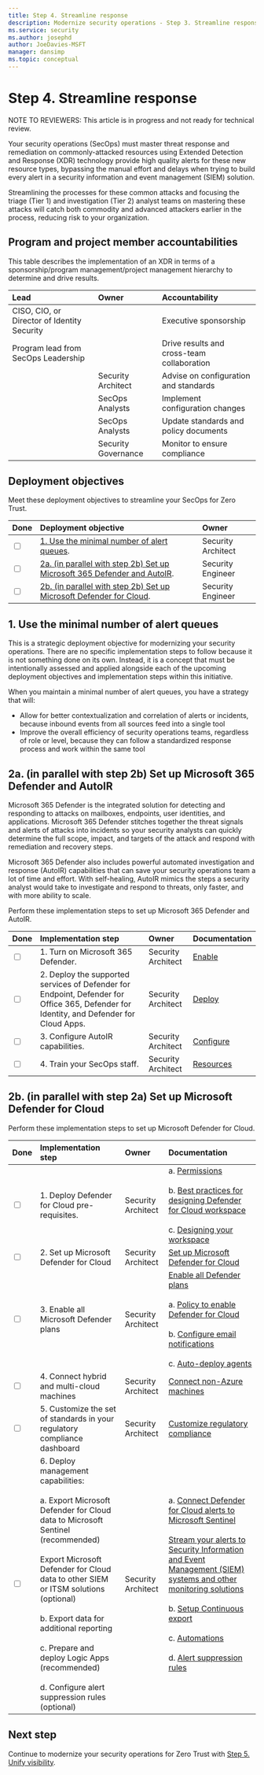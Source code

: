 ```yaml
---
title: Step 4. Streamline response
description: Modernize security operations - Step 3. Streamline response 
ms.service: security
ms.author: josephd
author: JoeDavies-MSFT
manager: dansimp
ms.topic: conceptual
---
```


# Step 4. Streamline response

NOTE TO REVIEWERS: This article is in progress and not ready for technical review.

Your security operations (SecOps) must master threat response and remediation on commonly-attacked resources using Extended Detection and Response (XDR) technology provide high quality alerts for these new resource types, bypassing the manual effort and delays when trying to build every alert in a security information and event management (SIEM) solution. 

Streamlining the processes for these common attacks and focusing the triage (Tier 1) and investigation (Tier 2) analyst teams on mastering these attacks will catch both commodity and advanced attackers earlier in the process, reducing risk to your organization. 

## Program and project member accountabilities

This table describes the implementation of an XDR in terms of a sponsorship/program management/project management hierarchy to determine and drive results.

| Lead | Owner | Accountability |
|:-------|:-------|:-----|
|  CISO, CIO, or Director of Identity Security | | Executive sponsorship |
| Program lead from SecOps Leadership| | Drive results and cross-team collaboration |
| | Security Architect  | Advise on configuration and standards |
| | SecOps Analysts | Implement configuration changes |
| | SecOps Analysts | Update standards and policy documents |
| | Security Governance | Monitor to ensure compliance |

## Deployment objectives

Meet these deployment objectives to streamline your SecOps for Zero Trust.

| Done | Deployment objective | Owner |
|:-------|:-------|:-----|
| <input type="checkbox" /> | [1. Use the minimal number of alert queues](#singlequeue). | Security Architect |
| <input type="checkbox" /> | [2a. (in parallel with step 2b) Set up Microsoft 365 Defender and AutoIR](#m365xdr). | Security Engineer |
| <input type="checkbox" /> | [2b. (in parallel with step 2b) Set up Microsoft Defender for Cloud](#azurexdr). | Security Engineer |

<a id="singlequeue"></a>
## 1. Use the minimal number of alert queues

This is a strategic deployment objective for modernizing your security operations. There are no specific implementation steps to follow because it is not something done on its own. Instead, it is a concept that must be intentionally assessed and applied alongside each of the upcoming deployment objectives and implementation steps within this initiative.

When you maintain a minimal number of alert queues, you have a strategy that will:

- Allow for better contextualization and correlation of alerts or incidents, because inbound events from all sources feed into a single tool
- Improve the overall efficiency of security operations teams, regardless of role or level, because they can follow a standardized response process and work within the same tool


<a id="m365xdr"></a>
## 2a. (in parallel with step 2b) Set up Microsoft 365 Defender and AutoIR

<!--
NOTES FROM THE OUTLINE: This section will contain the deployment objectives and technical deployment instructions for Microsoft 365 Defender (previously Microsoft Threat Protection). It should include Endpoint, Email (O365), and Identity. This section will also contain the deployment objectives and technical deployment instructions for the Automated investigation and response (AutoIR) feature in Microsoft 365 Defender.
--> 

Microsoft 365 Defender is the integrated solution for detecting and responding to attacks on mailboxes, endpoints, user identities, and applications. Microsoft 365 Defender stitches together the threat signals and alerts of attacks into incidents so your security analysts can quickly determine the full scope, impact, and targets of the attack and respond with remediation and recovery steps.

Microsoft 365 Defender also includes powerful automated investigation and response (AutoIR) capabilities that can save your security operations team a lot of time and effort. With self-healing, AutoIR mimics the steps a security analyst would take to investigate and respond to threats, only faster, and with more ability to scale.

Perform these implementation steps to set up Microsoft 365 Defender and AutoIR.


| Done | Implementation step | Owner | Documentation |
|:-------|:-------|:-----|:-----|
| <input type="checkbox" /> | 1. Turn on Microsoft 365 Defender. | Security Architect | [Enable](https://docs.microsoft.com/microsoft-365/security/defender/m365d-enable) |
| <input type="checkbox" /> | 2. Deploy the supported services of Defender for Endpoint, Defender for Office 365, Defender for Identity, and Defender for Cloud Apps. | Security Architect | [Deploy](https://docs.microsoft.com/microsoft-365/security/defender/deploy-supported-services) |
| <input type="checkbox" /> | 3. Configure AutoIR capabilities. | Security Architect | [Configure](https://docs.microsoft.com/microsoft-365/security/defender/m365d-configure-auto-investigation-response) |
| <input type="checkbox" /> | 4. Train your SecOps staff. | Security Architect | [Resources](https://docs.microsoft.com/microsoft-365/security/defender/microsoft-365-defender-train-security-staff) |


<a id="azurexdr"></a>
## 2b. (in parallel with step 2a) Set up Microsoft Defender for Cloud

<!--
NOTES FROM THE OUTLINE: This section will contain the deployment objectives and technical deployment instructions for Azure Defender for Cloud (previously Azure Defender or Azure Security Center). This deployment objective does not have any dependencies with 2a Setting up M365 XDR and setting up AutoIR, so customers can choose to deploy it in parallel if desired.
--> 

Perform these implementation steps to set up Microsoft Defender for Cloud.

| Done | Implementation step | Owner | Documentation |
|:-------|:-------|:-----|:-----|
| <input type="checkbox" /> | 1. Deploy Defender for Cloud pre-requisites. | Security Architect | a. [Permissions](https://docs.microsoft.com/azure/defender-for-cloud/permissions)  <BR><BR> b. [Best practices for designing Defender for Cloud workspace](https://techcommunity.microsoft.com/t5/microsoft-sentinel-blog/best-practices-for-designing-a-microsoft-sentinel-or-azure/ba-p/832574) <BR><br> c. [Designing your workspace](https://docs.microsoft.com/azure/azure-monitor/logs/design-logs-deployment#important-considerations-for-an-access-control-strategy) |
| <input type="checkbox" /> | 2. Set up Microsoft Defender for Cloud | Security Architect | [Set up Microsoft Defender for Cloud](https://docs.microsoft.com/azure/defender-for-cloud/get-started) |
| <input type="checkbox" /> | 3.  Enable all Microsoft Defender plans  | Security Architect | [Enable all Defender plans ](https://docs.microsoft.com/azure/defender-for-cloud/enable-enhanced-security) <BR><BR> a. [Policy to enable Defender for Cloud](https://github.com/Azure/Microsoft-Defender-for-Cloud/tree/main/Pricing%20&%20Settings/Azure%20Policy%20definitions/Azure%20Defender%20Plans) <BR><BR> b. [Configure email notifications](https://docs.microsoft.com/azure/defender-for-cloud/configure-email-notifications) <BR><BR> c. [Auto-deploy agents](https://docs.microsoft.com/azure/defender-for-cloud/enable-data-collection?tabs=autoprovision-feature) |
| <input type="checkbox" /> | 4. Connect hybrid and multi-cloud machines | Security Architect | [Connect non-Azure machines](https://docs.microsoft.com/azure/defender-for-cloud/quickstart-onboard-machines?pivots=azure-arc) |
| <input type="checkbox" /> | 5. Customize the set of standards in your regulatory compliance dashboard | Security Architect | [Customize regulatory compliance](https://docs.microsoft.com/azure/defender-for-cloud/update-regulatory-compliance-packages) |
| <input type="checkbox" /> | 6. Deploy management capabilities: <BR><BR>  a. Export Microsoft Defender for Cloud data to Microsoft Sentinel (recommended) <BR><BR> Export Microsoft Defender for Cloud data to other SIEM or ITSM solutions (optional) <BR><BR>  b. Export data for additional reporting  <BR><BR> c. Prepare and deploy Logic Apps (recommended)  <BR><BR>  d. Configure alert suppression rules (optional)  | Security Architect | a. [Connect Defender for Cloud alerts to Microsoft Sentinel](https://docs.microsoft.com/azure/sentinel/connect-defender-for-cloud) <BR><BR> [Stream your alerts to Security Information and Event Management (SIEM) systems and other monitoring solutions](https://docs.microsoft.com/azure/defender-for-cloud/export-to-siem) <br><BR> b. [Setup Continuous export](https://docs.microsoft.com/azure/defender-for-cloud/continuous-export?tabs=azure-portal) <br><BR> c. [Automations](https://docs.microsoft.com/azure/defender-for-cloud/quickstart-automation-alert) <BR><BR> d. [Alert suppression rules](https://docs.microsoft.com/azure/defender-for-cloud/alerts-suppression-rules) |


## Next step

Continue to modernize your security operations for Zero Trust with [Step 5. Unify visibility](modernize-security-operations-unify-visibility.md).
